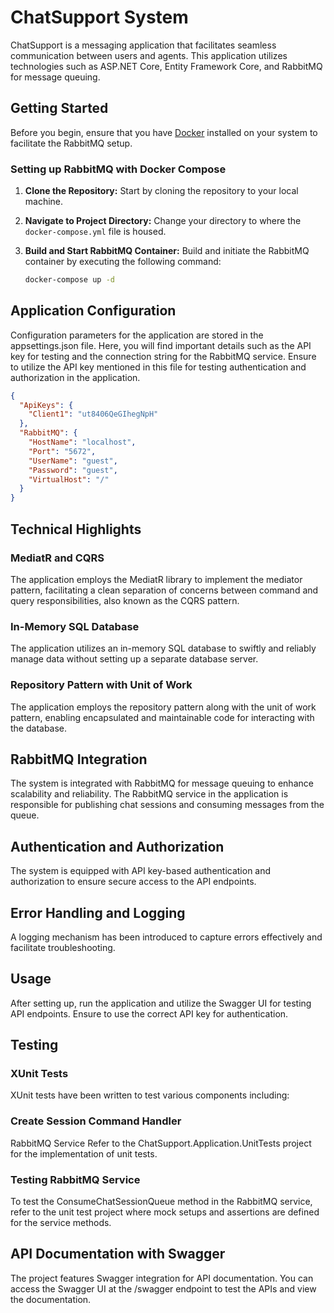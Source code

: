 # ChatSupport System

ChatSupport is a messaging application that facilitates seamless communication between users and agents. This application utilizes technologies such as ASP.NET Core, Entity Framework Core, and RabbitMQ for message queuing.

## Getting Started

Before you begin, ensure that you have [Docker](https://www.docker.com/) installed on your system to facilitate the RabbitMQ setup.

### Setting up RabbitMQ with Docker Compose

1. **Clone the Repository:** Start by cloning the repository to your local machine.

2. **Navigate to Project Directory:** Change your directory to where the `docker-compose.yml` file is housed.

3. **Build and Start RabbitMQ Container:** Build and initiate the RabbitMQ container by executing the following command:

   ```sh
   docker-compose up -d
   ```
   
## Application Configuration
Configuration parameters for the application are stored in the appsettings.json file. Here, you will find important details such as the API key for testing and the connection string for the RabbitMQ service. Ensure to utilize the API key mentioned in this file for testing authentication and authorization in the application.

```json
{
  "ApiKeys": {
    "Client1": "ut8406QeGIhegNpH"
  },
  "RabbitMQ": {
    "HostName": "localhost",
    "Port": "5672",
    "UserName": "guest",
    "Password": "guest",
    "VirtualHost": "/"
  }
}
```

## Technical Highlights

### MediatR and CQRS
The application employs the MediatR library to implement the mediator pattern, facilitating a clean separation of concerns between command and query responsibilities, also known as the CQRS pattern.

### In-Memory SQL Database
The application utilizes an in-memory SQL database to swiftly and reliably manage data without setting up a separate database server.

### Repository Pattern with Unit of Work
The application employs the repository pattern along with the unit of work pattern, enabling encapsulated and maintainable code for interacting with the database.

## RabbitMQ Integration
The system is integrated with RabbitMQ for message queuing to enhance scalability and reliability. The RabbitMQ service in the application is responsible for publishing chat sessions and consuming messages from the queue.

## Authentication and Authorization
The system is equipped with API key-based authentication and authorization to ensure secure access to the API endpoints.

## Error Handling and Logging
A logging mechanism has been introduced to capture errors effectively and facilitate troubleshooting.

## Usage
After setting up, run the application and utilize the Swagger UI for testing API endpoints. Ensure to use the correct API key for authentication.

## Testing

### XUnit Tests
XUnit tests have been written to test various components including:

### Create Session Command Handler
RabbitMQ Service
Refer to the ChatSupport.Application.UnitTests project for the implementation of unit tests.

### Testing RabbitMQ Service
To test the ConsumeChatSessionQueue method in the RabbitMQ service, refer to the unit test project where mock setups and assertions are defined for the service methods.

## API Documentation with Swagger
The project features Swagger integration for API documentation. You can access the Swagger UI at the /swagger endpoint to test the APIs and view the documentation.
